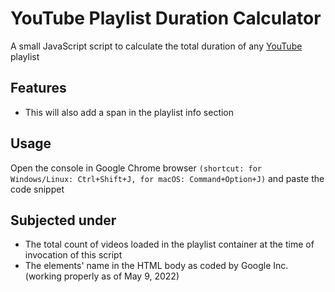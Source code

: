 # YouTube Playlist Duration Calculator

A small JavaScript script to calculate the total duration of any [YouTube](https://www.youtube.com/) playlist

## Features

- This will also add a span in the playlist info section

## Usage

Open the console in Google Chrome browser `(shortcut: for Windows/Linux: Ctrl+Shift+J, for macOS: Command+Option+J)` and paste the code snippet

## Subjected under

- The total count of videos loaded in the playlist container at the time of invocation of this script
- The elements' name in the HTML body as coded by Google Inc. (working properly as of May 9, 2022)
